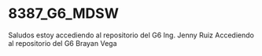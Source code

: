 # 8387_G6_MDSW
Saludos estoy accediendo al repositorio del G6 Ing. Jenny Ruiz
Accediendo al repositorio del G6 Brayan Vega
